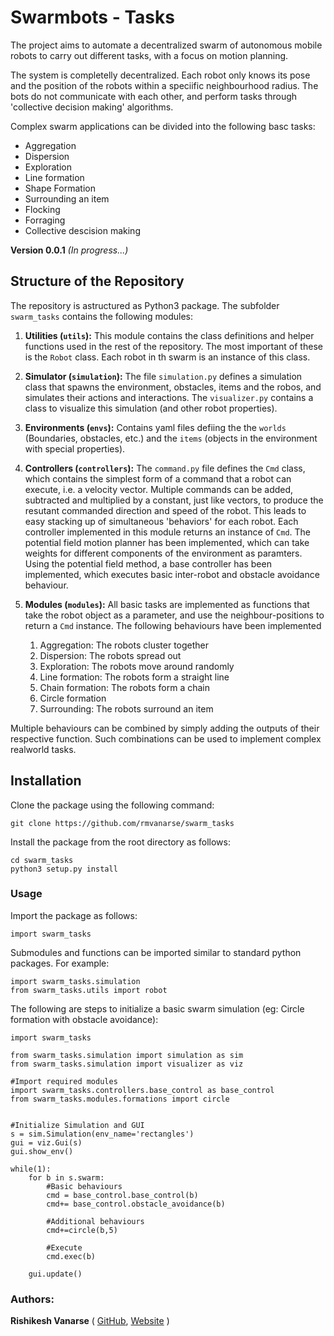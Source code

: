 # Swarmbots - Tasks


The project aims to automate a decentralized swarm of autonomous mobile robots to carry out different tasks, with a focus on motion planning.

The system is completelly decentralized. Each robot only knows its pose and the position of the robots within a speciific neighbourhood radius. The bots do not communicate with each other, and perform tasks through 'collective decision making' algorithms.

Complex swarm applications can be divided into the following basc tasks:

- Aggregation
- Dispersion
- Exploration
- Line formation
- Shape Formation
- Surrounding an item
- Flocking 
- Forraging
- Collective descision making

**Version 0.0.1**
_(In progress...)_
## Structure of the Repository
The repository is astructured as Python3 package. The subfolder ```swarm_tasks``` contains the following modules:

1. **Utilities (```utils```):** This module contains the class definitions and helper functions used in the rest of the repository. The most important of these is the ```Robot``` class. Each robot in th swarm is an instance of this class.

1. **Simulator (```simulation```):** The file ```simulation.py``` defines a simulation class that spawns the environment, obstacles, items and the robos, and simulates their actions and interactions. The ```visualizer.py``` contains a class to visualize this simulation (and other robot properties).
1. **Environments (```envs```):** Contains yaml files defiing the the ```worlds``` (Boundaries, obstacles, etc.) and the ```items``` (objects in the environment with special properties).

1. **Controllers (```controllers```):** The ```command.py``` file defines the ```Cmd``` class, which contains the simplest form of a command that a robot can execute, i.e. a velocity vector. Multiple commands can be added, subtracted and multiplied by a constant, just like vectors, to produce the resutant commanded direction and speed of the robot. This leads to easy stacking up of simultaneous 'behaviors' for each robot.
Each controller implemented in this module returns an instance of ```Cmd```. The potential field motion planner has been implemented, which can take weights for different components of the environment as paramters. Using the potential field method, a base controller has been implemented, which executes basic inter-robot and obstacle avoidance behaviour. 

1. **Modules (```modules```):** All basic tasks are implemented as functions that take the robot object as a parameter, and use the neighbour-positions to return a ```Cmd``` instance. The following behaviours have been implemented
    1. Aggregation: The robots cluster together 
    1. Dispersion: The robots spread out
    1. Exploration: The robots move around randomly
    1. Line formation: The robots form a straight line
    1. Chain formation: The robots form a chain
    1. Circle formation
    1. Surrounding: The robots surround an item

Multiple behaviours can be combined by simply adding the outputs of their respective function. Such combinations can be used to implement complex realworld tasks.
 
## Installation

Clone the package using the following command:

	git clone https://github.com/rmvanarse/swarm_tasks
Install the package from the root directory as follows:

	cd swarm_tasks
	python3 setup.py install


### Usage

Import the package as follows:

	import swarm_tasks

Submodules and functions can be imported similar to standard python packages. For example:

	import swarm_tasks.simulation
	from swarm_tasks.utils import robot

The following are steps to initialize a basic swarm simulation (eg: Circle formation with obstacle avoidance):

	import swarm_tasks

	from swarm_tasks.simulation import simulation as sim
	from swarm_tasks.simulation import visualizer as viz
	
	#Import required modules
	import swarm_tasks.controllers.base_control as base_control
	from swarm_tasks.modules.formations import circle
	
	
	#Initialize Simulation and GUI 
	s = sim.Simulation(env_name='rectangles')
	gui = viz.Gui(s)
	gui.show_env()
	
	while(1):
		for b in s.swarm:
			#Basic behaviours
			cmd = base_control.base_control(b)
			cmd+= base_control.obstacle_avoidance(b)
			
			#Additional behaviours
			cmd+=circle(b,5)
			
			#Execute
			cmd.exec(b)
			
		gui.update()
	


### Authors:
**Rishikesh Vanarse** ( [GitHub](https://github.com/rmvanarse), [Website](https://rmvanarse.github.io) ) 


